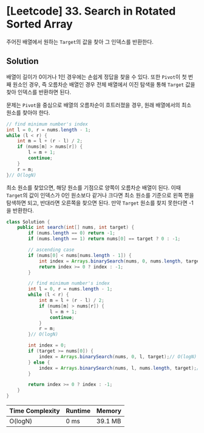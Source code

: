 # [Leetcode] 33. Search in Rotated Sorted Array

주어진 배열에서 원하는 `Target`의 값을 찾아 그 인덱스를 반환한다.

## Solution

배열이 길이가 0이거나 1인 경우에는 손쉽게 정답을 찾을 수 있다. 또한 `Pivot`이 첫 번째 원소인 경우, 즉 오름차순 배열인 경우 전체 배열에서 이진 탐색을 통해 `Target` 값을 찾아 인덱스를 반환하면 된다.

문제는 `Pivot`을 중심으로 배열의 오름차순이 흐트러졌을 경우, 원래 배열에서의 최소 원소를 찾아야 한다.

```java
// find minimum number's index
int l = 0, r = nums.length - 1;
while (l < r) {
    int m = l + (r - l) / 2;
    if (nums[m] > nums[r]) {
        l = m + 1;
        continue;
    }
    r = m;
}// O(logN)
```

최소 원소를 찾았으면, 해당 원소를 기점으로 양쪽이 오름차순 배열이 된다. 이때 `Target`의 값이 인덱스가 0인 원소보다 같거나 크다면 최소 원소를 기준으로 왼쪽 편을 탐색하면 되고, 반대라면 오른쪽을 찾으면 된다. 만약 `Target` 원소를 찾지 못한다면 -1을 반환한다.

```java
class Solution {
    public int search(int[] nums, int target) {
        if (nums.length == 0) return -1;
        if (nums.length == 1) return nums[0] == target ? 0 : -1;

        // ascending case
        if (nums[0] < nums[nums.length - 1]) {
            int index = Arrays.binarySearch(nums, 0, nums.length, target);// O(logN)
            return index >= 0 ? index : -1;
        }

        // find minimum number's index
        int l = 0, r = nums.length - 1;
        while (l < r) {
            int m = l + (r - l) / 2;
            if (nums[m] > nums[r]) {
                l = m + 1;
                continue;
            }
            r = m;
        }// O(logN)

        int index = 0;
        if (target >= nums[0]) {
            index = Arrays.binarySearch(nums, 0, l, target);// O(logN)
        } else {
            index = Arrays.binarySearch(nums, l, nums.length, target);// O(logN)
        }

        return index >= 0 ? index : -1;
    }
}
```

| Time Complexity | Runtime | Memory |
|-----------------|---------|--------|
| O(logN) | 0 ms | 39.1 MB |
